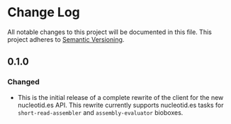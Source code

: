 # Change Log

All notable changes to this project will be documented in this file.
This project adheres to [Semantic Versioning](http://semver.org/).

## 0.1.0

### Changed

  * This is the initial release of a complete rewrite of the client for the new
    nucleotid.es API. This rewrite currently supports nucleotid.es tasks for
    `short-read-assembler` and `assembly-evaluator` bioboxes.
